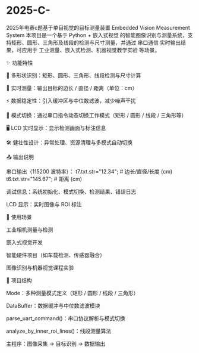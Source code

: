 # 2025-C-
2025年电赛c题基于单目视觉的目标测量装置
Embedded Vision Measurement System
本项目是一个基于 Python + 嵌入式视觉 的智能图像识别与测量系统，支持矩形、圆形、三角形及线段的检测与尺寸测量，并通过 串口通信 实时输出结果，可应用于 工业测量、嵌入式检测、机器视觉教学实验 等场景。

✨ 功能特性

🔲 多形状识别：矩形、圆形、三角形、线段检测与尺寸计算

📏 实时测量：输出目标的边长 / 直径 / 距离（单位：cm）

⚡ 数据稳定性：引入缓冲区与中位数滤波，减少噪声干扰

🔄 模式切换：通过串口指令动态切换工作模式（矩形 / 圆形 / 线段 / 三角形等）

🖥 LCD 实时显示：显示检测画面与标注信息

🛠 健壮性设计：异常处理、资源清理与多模式自动切换

📤 输出说明

串口输出（115200 波特率）： t7.txt.str="12.34"; # 边长/直径/长度 (cm) t6.txt.str="145.67"; # 距离 (cm) 

调试信息：系统初始化、模式切换、检测结果、错误日志

LCD 显示：实时图像与 ROI 标注

🚀 使用场景

工业相机测量与检测

嵌入式视觉开发

智能硬件项目（如车载检测、传感器融合）

图像识别与机器视觉课程实验

📂 项目结构

Mode：多种测量模式定义（矩形 / 圆形 / 线段 / 三角形）

DataBuffer：数据缓冲与中位数滤波模块

parse_uart_command()：串口协议解析与模式切换

analyze_by_inner_roi_lines()：线段测量算法

主程序：图像采集 → 目标识别 → 数据输出

